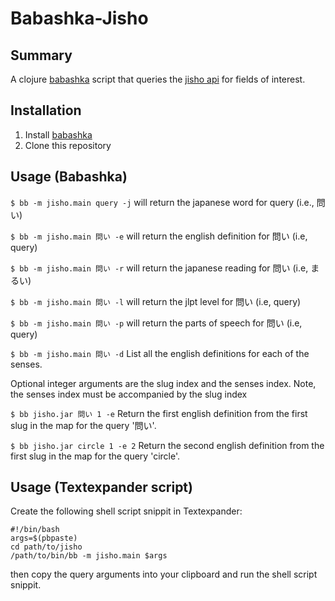 # Babashka-Jisho
## Summary
A clojure [babashka](https://github.com/babashka/babashka#readme) script that queries the [jisho api](https://jisho.org/api/v1/search/words?keyword=%E8%A1%A8) for fields of interest.
 
## Installation
1. Install [babashka](https://github.com/babashka/babashka)
2. Clone this repository

## Usage (Babashka) 
`$ bb -m jisho.main query -j` will return the japanese word for query (i.e., 問い)

`$ bb -m jisho.main 問い -e` will return the english definition for 問い (i.e, query)

`$ bb -m jisho.main 問い -r` will return the japanese reading for 問い (i.e, まるい)

`$ bb -m jisho.main 問い -l` will return the jlpt level for 問い (i.e, query)

`$ bb -m jisho.main 問い -p` will return the parts of speech for 問い (i.e, query)

`$ bb -m jisho.main 問い -d` List all the english definitions for each of the senses.

Optional integer arguments are the slug index and the senses index. Note, the senses index must be accompanied by the slug index

`$ bb jisho.jar 問い 1 -e` Return the first english definition from the first slug in the map for the query '問い'.

`$ bb jisho.jar circle 1 -e 2` Return the second english definition from the first slug in the map for the query 'circle'. 

## Usage (Textexpander script)
Create the following shell script snippit in Textexpander:
```
#!/bin/bash
args=$(pbpaste)
cd path/to/jisho
/path/to/bin/bb -m jisho.main $args
```
then copy the query arguments into your clipboard and run the shell script snippit.
